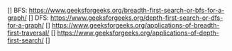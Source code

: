 [] BFS: https://www.geeksforgeeks.org/breadth-first-search-or-bfs-for-a-graph/
[] DFS: https://www.geeksforgeeks.org/depth-first-search-or-dfs-for-a-graph/
[] https://www.geeksforgeeks.org/applications-of-breadth-first-traversal/
[] https://www.geeksforgeeks.org/applications-of-depth-first-search/
[] 